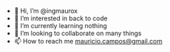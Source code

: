 - 👋 Hi, I’m @ingmaurox
- 👀 I’m interested in back to code
- 🌱 I’m currently learning nothing
- 💞️ I’m looking to collaborate on many things
- 📫 How to reach me mauricio.campos@gmail.com

<!---
ingmaurox/ingmaurox is a ✨ special ✨ repository because its `README.md` (this file) appears on your GitHub profile.
You can click the Preview link to take a look at your changes.
--->

